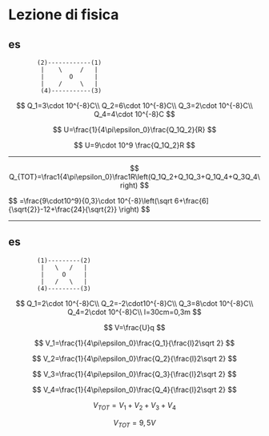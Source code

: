# Lezione di fisica

## es

			(2)------------(1)
			 |    \     /   |
			 |       O      |
			 |    /     \   |
			 (4)-----------(3)
$$
Q_1=3\cdot 10^{-8}C\\
Q_2=6\cdot 10^{-8}C\\
Q_3=2\cdot 10^{-8}C\\
Q_4=4\cdot 10^{-8}C
$$

$$
U=\frac{1}{4\pi\epsilon_0}\frac{Q_1Q_2}{R}
$$

$$
U=9\cdot 10^9 \frac{Q_1Q_2}R
$$


---

$$
Q_{TOT}=\frac1{4\pi\epsilon_0}\frac1R\left(Q_1Q_2+Q_1Q_3+Q_1Q_4+Q_3Q_4\right)
$$

$$
=\frac{9\cdot10^9}{0,3}\cdot 10^{-8}\left(\sqrt 6+\frac{6]{\sqrt{2}}-12+\frac{24}{\sqrt{2}} \right)
$$


---
## es
			(1)---------(2)
			 |   \   /   |
			 |     O     |
			 |   /   \   |
			(4)---------(3)

$$
Q_1=2\cdot 10^{-8}C\\
Q_2=-2\cdot10^{-8}C\\
Q_3=8\cdot 10^{-8}C\\
Q_4=2\cdot 10^{-8}C\\
l=30cm=0,3m
$$


$$
V=\frac{U}q
$$

$$
V_1=\frac{1}{4\pi\epsilon_0}\frac{Q_1}{\frac{l}2\sqrt 2}
$$


$$
V_2=\frac{1}{4\pi\epsilon_0}\frac{Q_2}{\frac{l}2\sqrt 2}
$$


$$
V_3=\frac{1}{4\pi\epsilon_0}\frac{Q_3}{\frac{l}2\sqrt 2}
$$

$$
V_4=\frac{1}{4\pi\epsilon_0}\frac{Q_4}{\frac{l}2\sqrt 2}
$$


$$
V_{TOT}=V_1+V_2+V_3+V_4
$$

$$
V_{TOT}=9,5V
$$
<!--stackedit_data:
eyJoaXN0b3J5IjpbLTUxOTYzOTUzMF19
-->